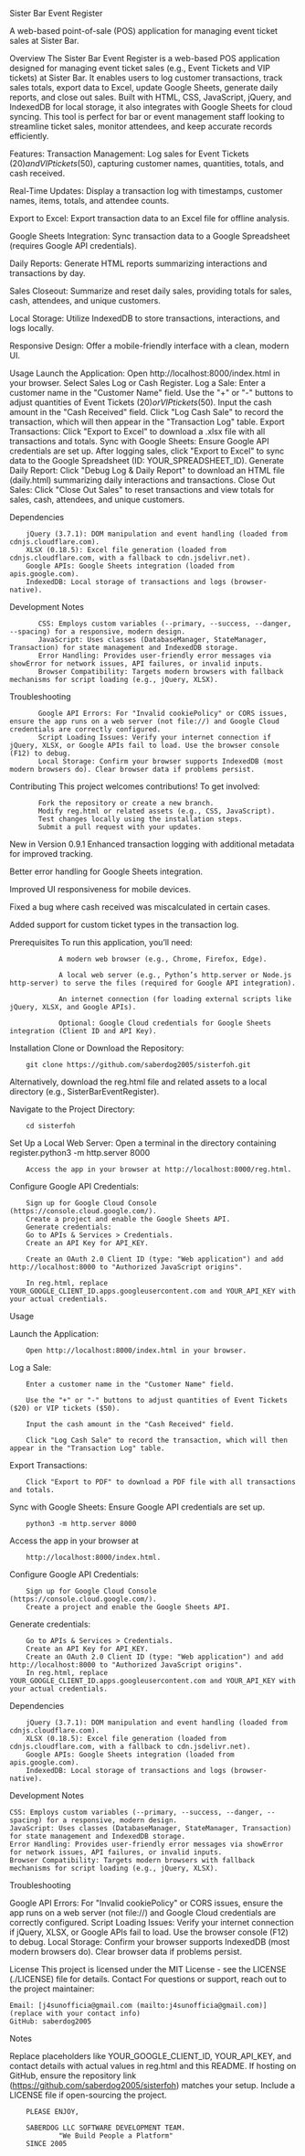Sister Bar Event Register

A web-based point-of-sale (POS) application for managing event ticket sales at Sister Bar.


Overview
The Sister Bar Event Register is a web-based POS application designed for managing event ticket sales (e.g., Event Tickets and VIP tickets) at Sister Bar. It enables users to log customer transactions, track sales totals, export data to Excel, update Google Sheets, generate daily reports, and close out sales. Built with HTML, CSS, JavaScript, jQuery, and IndexedDB for local storage, it also integrates with Google Sheets for cloud syncing.
This tool is perfect for bar or event management staff looking to streamline ticket sales, monitor attendees, and keep accurate records efficiently.

Features:
   Transaction Management: Log sales for Event Tickets ($20) and VIP tickets ($50), capturing customer names, quantities, totals, and cash received.

   Real-Time Updates: Display a transaction log with timestamps, customer names, items, totals, and attendee counts.

   Export to Excel: Export transaction data to an Excel file for offline analysis.

   Google Sheets Integration: Sync transaction data to a Google Spreadsheet (requires Google API credentials).

   Daily Reports: Generate HTML reports summarizing interactions and transactions by day.

   Sales Closeout: Summarize and reset daily sales, providing totals for sales, cash, attendees, and unique customers.

   Local Storage: Utilize IndexedDB to store transactions, interactions, and logs locally.

   Responsive Design: Offer a mobile-friendly interface with a clean, modern UI.
        
Usage
    Launch the Application:
        Open http://localhost:8000/index.html in your browser.  Select Sales Log or Cash Register.
    Log a Sale:
        Enter a customer name in the "Customer Name" field.
        Use the "+" or "-" buttons to adjust quantities of Event Tickets ($20) or VIP tickets ($50).
        Input the cash amount in the "Cash Received" field.
        Click "Log Cash Sale" to record the transaction, which will then appear in the "Transaction Log" table.
    Export Transactions:
        Click "Export to Excel" to download a .xlsx file with all transactions and totals.
    Sync with Google Sheets:
        Ensure Google API credentials are set up.
        After logging sales, click "Export to Excel" to sync data to the Google Spreadsheet (ID: YOUR_SPREADSHEET_ID).
    Generate Daily Report:
        Click "Debug Log & Daily Report" to download an HTML file (daily.html) summarizing daily interactions and transactions.
    Close Out Sales:
        Click "Close Out Sales" to reset transactions and view totals for sales, cash, attendees, and unique customers.

Dependencies

        jQuery (3.7.1): DOM manipulation and event handling (loaded from cdnjs.cloudflare.com).
        XLSX (0.18.5): Excel file generation (loaded from cdnjs.cloudflare.com, with a fallback to cdn.jsdelivr.net).
        Google APIs: Google Sheets integration (loaded from apis.google.com).
        IndexedDB: Local storage of transactions and logs (browser-native).

Development Notes

           CSS: Employs custom variables (--primary, --success, --danger, --spacing) for a responsive, modern design.
           JavaScript: Uses classes (DatabaseManager, StateManager, Transaction) for state management and IndexedDB storage.
           Error Handling: Provides user-friendly error messages via showError for network issues, API failures, or invalid inputs.
           Browser Compatibility: Targets modern browsers with fallback mechanisms for script loading (e.g., jQuery, XLSX).

Troubleshooting

           Google API Errors: For "Invalid cookiePolicy" or CORS issues, ensure the app runs on a web server (not file://) and Google Cloud credentials are correctly configured.
           Script Loading Issues: Verify your internet connection if jQuery, XLSX, or Google APIs fail to load. Use the browser console (F12) to debug.
           Local Storage: Confirm your browser supports IndexedDB (most modern browsers do). Clear browser data if problems persist.

Contributing
This project welcomes contributions! To get involved:

           Fork the repository or create a new branch.
           Modify reg.html or related assets (e.g., CSS, JavaScript).
           Test changes locally using the installation steps.
           Submit a pull request with your updates.



New in Version 0.9.1
   Enhanced transaction logging with additional metadata for improved tracking.

   Better error handling for Google Sheets integration.

   Improved UI responsiveness for mobile devices.

   Fixed a bug where cash received was miscalculated in certain cases.

   Added support for custom ticket types in the transaction log.


Prerequisites
        To run this application, you’ll need:
                
                A modern web browser (e.g., Chrome, Firefox, Edge).

                A local web server (e.g., Python’s http.server or Node.js http-server) to serve the files (required for Google API integration).

                An internet connection (for loading external scripts like jQuery, XLSX, and Google APIs).

                Optional: Google Cloud credentials for Google Sheets integration (Client ID and API Key).


Installation
Clone or Download the Repository:

        git clone https://github.com/saberdog2005/sisterfoh.git

Alternatively, download the reg.html file and related assets to a local directory (e.g., SisterBarEventRegister).

Navigate to the Project Directory:

        cd sisterfoh

Set Up a Local Web Server:
Open a terminal in the directory containing register.python3 -m http.server 8000

        Access the app in your browser at http://localhost:8000/reg.html.

Configure Google API Credentials:
        
        Sign up for Google Cloud Console (https://console.cloud.google.com/).
        Create a project and enable the Google Sheets API.
        Generate credentials:
        Go to APIs & Services > Credentials.
        Create an API Key for API_KEY.

        Create an OAuth 2.0 Client ID (type: "Web application") and add http://localhost:8000 to "Authorized JavaScript origins".

        In reg.html, replace YOUR_GOOGLE_CLIENT_ID.apps.googleusercontent.com and YOUR_API_KEY with your actual credentials.

Usage

Launch the Application:

        Open http://localhost:8000/index.html in your browser.

Log a Sale:
        
        Enter a customer name in the "Customer Name" field.

        Use the "+" or "-" buttons to adjust quantities of Event Tickets ($20) or VIP tickets ($50).

        Input the cash amount in the "Cash Received" field.

        Click "Log Cash Sale" to record the transaction, which will then appear in the "Transaction Log" table.

Export Transactions:

        Click "Export to PDF" to download a PDF file with all transactions and totals.

Sync with Google Sheets:
Ensure Google API credentials are set up.

        python3 -m http.server 8000
 Access the app in your browser at 

        http://localhost:8000/index.html.
Configure Google API Credentials:

        Sign up for Google Cloud Console (https://console.cloud.google.com/).
        Create a project and enable the Google Sheets API.
Generate credentials:

        Go to APIs & Services > Credentials.
        Create an API Key for API_KEY.
        Create an OAuth 2.0 Client ID (type: "Web application") and add http://localhost:8000 to "Authorized JavaScript origins".
        In reg.html, replace YOUR_GOOGLE_CLIENT_ID.apps.googleusercontent.com and YOUR_API_KEY with your actual credentials.


Dependencies

        jQuery (3.7.1): DOM manipulation and event handling (loaded from cdnjs.cloudflare.com).
        XLSX (0.18.5): Excel file generation (loaded from cdnjs.cloudflare.com, with a fallback to cdn.jsdelivr.net).
        Google APIs: Google Sheets integration (loaded from apis.google.com).
        IndexedDB: Local storage of transactions and logs (browser-native).

Development Notes

    CSS: Employs custom variables (--primary, --success, --danger, --spacing) for a responsive, modern design.
    JavaScript: Uses classes (DatabaseManager, StateManager, Transaction) for state management and IndexedDB storage.
    Error Handling: Provides user-friendly error messages via showError for network issues, API failures, or invalid inputs.
    Browser Compatibility: Targets modern browsers with fallback mechanisms for script loading (e.g., jQuery, XLSX).

Troubleshooting

   Google API Errors: For "Invalid cookiePolicy" or CORS issues, ensure the app runs on a web server (not file://) and Google Cloud credentials are correctly configured.
   Script Loading Issues: Verify your internet connection if jQuery, XLSX, or Google APIs fail to load. Use the browser console (F12) to debug.
   Local Storage: Confirm your browser supports IndexedDB (most modern browsers do). Clear browser data if problems persist.


License
This project is licensed under the MIT License - see the LICENSE (./LICENSE) file for details.
Contact
For questions or support, reach out to the project maintainer:

    Email: [j4sunofficia@gmail.com (mailto:j4sunofficia@gmail.com)] (replace with your contact info)
    GitHub: saberdog2005

Notes

Replace placeholders like YOUR_GOOGLE_CLIENT_ID, YOUR_API_KEY, and contact details with actual values in reg.html and this README.
If hosting on GitHub, ensure the repository link (https://github.com/saberdog2005/sisterfoh) matches your setup.
        Include a LICENSE file if open-sourcing the project.

        PLEASE ENJOY,

        SABERDOG LLC SOFTWARE DEVELOPMENT TEAM.
                "We Build People a Platform"
        SINCE 2005
